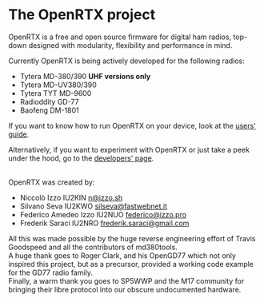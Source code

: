 # The OpenRTX project

OpenRTX is a free and open source firmware for digital ham radios, top-down designed with modularity, flexibility and performance in mind.

Currently OpenRTX is being actively developed for the following radios:

* Tytera MD-380/390 **UHF versions only**
* Tytera MD-UV380/390
* Tytera TYT MD-9600
* Radioddity GD-77
* Baofeng DM-1801

If you want to know how to run OpenRTX on your device, look at the [users' guide](users_guide.md).

Alternatively, if you want to experiment with OpenRTX or just take a peek under the hood, go to the [developers' page](developers_guide.md).

<br>
OpenRTX was created by:

* Niccolò Izzo IU2KIN n@izzo.sh
* Silvano Seva IU2KWO silseva@fastwebnet.it
* Federico Amedeo Izzo IU2NUO federico@izzo.pro
* Frederik Saraci IU2NRO frederik.saraci@gmail.com

All this was made possible by the huge reverse engineering effort of Travis Goodspeed and all the contributors of md380tools.  
A huge thank goes to Roger Clark, and his OpenGD77 which not only inspired this project, but as a precursor, provided a working code example for the GD77 radio family.  
Finally, a warm thank you goes to SP5WWP and the M17 community for bringing their libre protocol into our obscure undocumented hardware.
